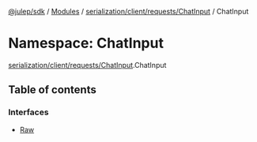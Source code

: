 [@julep/sdk](../README.md) / [Modules](../modules.md) / [serialization/client/requests/ChatInput](serialization_client_requests_ChatInput.md) / ChatInput

# Namespace: ChatInput

[serialization/client/requests/ChatInput](serialization_client_requests_ChatInput.md).ChatInput

## Table of contents

### Interfaces

- [Raw](../interfaces/serialization_client_requests_ChatInput.ChatInput.Raw.md)
